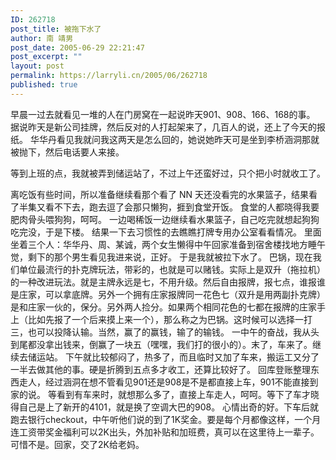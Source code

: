 ```yaml
---
ID: 262718
post_title: 被拖下水了
author: 南 靖男
post_date: 2005-06-29 22:21:47
post_excerpt: ""
layout: post
permalink: https://larryli.cn/2005/06/262718
published: true
---
```

早晨一过去就看见一堆的人在门房窝在一起说昨天901、908、166、168的事。
据说昨天是新公司挂牌，然后反对的人打起架来了，几百人的说，还上了今天的报纸。
华华丹看见我就问我这两天是怎么回的，她说她昨天可是坐到李桥涵洞那就被抛下，然后电话要人来接。
<!--more-->等到上班的点，我就被弄到储运站了，不过上午还蛮好过，只个把小时就收工了。
离吃饭有些时间，所以准备继续看那个看了 NN 天还没看完的水果篮子，结果看了半集又看不下去，跑去逗了会那只懒狗，捱到食堂开饭。
食堂的人都晓得我要肥肉骨头喂狗狗，呵呵。
一边喝稀饭一边继续看水果篮子，自己吃完就想起狗狗吃完没，于是下楼。
结果一下去习惯性的去瞧瞧打牌专用办公室看看情况。
里面坐着三个人：华华丹、周、某诚，两个女生懒得中午回家准备到宿舍楼找地方睡午觉，剩下的那个男生看见我进来说，正好。
于是我就被拉下水了。
巴锅，现在我们单位最流行的扑克牌玩法，带彩的，也就是可以赌钱。实际上是双升（拖拉机）的一种改进玩法。就是主牌永远是七，不用升级。然后自由报牌，报七点，谁报谁是庄家，可以拿底牌。另外一个拥有庄家报牌同一花色七（双升是用两副扑克牌）是和庄家一伙的，保分。另外两人捡分。如果两个相同花色的七都在报牌的庄家手上（比如先报了一个后来摸上来一个），那么称之为巴锅。这时候可以选择一打三，也可以投降认输。当然，赢了的赢钱，输了的输钱。
一中午的奋战，我从头到尾都没拿出钱来，倒赢了一块五（嘿嘿，我们打的很小的）。末了，车来了。继续去储运站。
下午就比较郁闷了，热多了，而且临时又加了车来，搬运工又分了一半去做其他的事。硬是折腾到五点多才收工，还算比较好了。
回库登账整理东西走人，经过涵洞在想不管看见901还是908是不是都直接上车，901不能直接到家的说。
等看到有车来时，就想那么多了，直接上车走人，呵呵。等下了车才晓得自己是上了新开的4101，就是换了空调大巴的908。
心情出奇的好。下车后就跑去银行checkout，中午听他们说的到了1K奖金。要是每个月都像这样，一个月连工资带奖金福利可以2K出头，外加补贴和加班费，真可以在这里待上一辈子。
可惜不是。回家，交了2K给老妈。